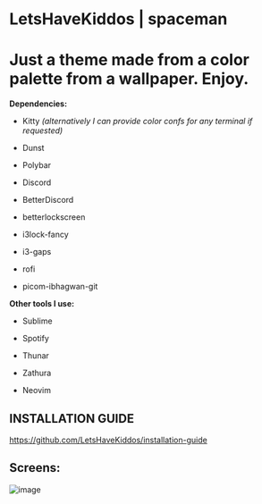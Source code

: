  **LetsHaveKiddos** | **spaceman**
===========================

Just a theme made from a color palette from a wallpaper. Enjoy.
===========================

**Dependencies:**

* Kitty *(alternatively I can provide color confs for any terminal if requested)*

* Dunst

* Polybar

* Discord

* BetterDiscord

* betterlockscreen

* i3lock-fancy

* i3-gaps

* rofi

* picom-ibhagwan-git

**Other tools I use:**

* Sublime

* Spotify

* Thunar

* Zathura

* Neovim


## INSTALLATION GUIDE
https://github.com/LetsHaveKiddos/installation-guide


## Screens:

![image](screenshots/reddit-screenshots.png)
